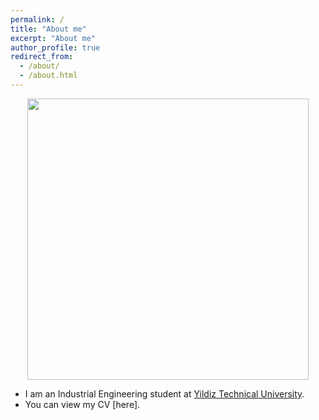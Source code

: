 ```yaml
---
permalink: /
title: "About me"
excerpt: "About me"
author_profile: true
redirect_from: 
  - /about/
  - /about.html
---
```


<p align="center">
  <img src= alt="Photo" style="width: 450px;"/> 
</p>

* I am an Industrial Engineering student at [Yildiz Technical University](http://www.yildiz.edu.tr/).
* You can view my CV [here].


